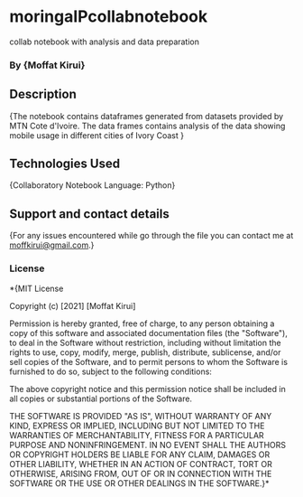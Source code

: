 # moringaIPcollabnotebook
collab notebook with analysis and data preparation
### By **{Moffat Kirui}**
## Description
{The notebook contains dataframes generated from datasets provided by MTN Cote d'Ivoire. The data frames contains analysis of the data showing mobile usage in different cities of Ivory Coast }

## Technologies Used
{Collaboratory Notebook
Language: Python}
## Support and contact details
{For any issues encountered while go through the file you can contact me at moffkirui@gmail.com.}
### License
*{MIT License

Copyright (c) [2021] [Moffat Kirui]

Permission is hereby granted, free of charge, to any person obtaining a copy
of this software and associated documentation files (the "Software"), to deal
in the Software without restriction, including without limitation the rights
to use, copy, modify, merge, publish, distribute, sublicense, and/or sell
copies of the Software, and to permit persons to whom the Software is
furnished to do so, subject to the following conditions:

The above copyright notice and this permission notice shall be included in all
copies or substantial portions of the Software.

THE SOFTWARE IS PROVIDED "AS IS", WITHOUT WARRANTY OF ANY KIND, EXPRESS OR
IMPLIED, INCLUDING BUT NOT LIMITED TO THE WARRANTIES OF MERCHANTABILITY,
FITNESS FOR A PARTICULAR PURPOSE AND NONINFRINGEMENT. IN NO EVENT SHALL THE
AUTHORS OR COPYRIGHT HOLDERS BE LIABLE FOR ANY CLAIM, DAMAGES OR OTHER
LIABILITY, WHETHER IN AN ACTION OF CONTRACT, TORT OR OTHERWISE, ARISING FROM,
OUT OF OR IN CONNECTION WITH THE SOFTWARE OR THE USE OR OTHER DEALINGS IN THE
SOFTWARE.}*
